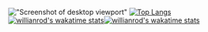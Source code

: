 
!["Screenshot of desktop viewport"](https://github.com/soupIsTheCurrencyOfTheFuture/soupIsTheCurrencyOfTheFuture/blob/main/somethingelse.png)
[![Top Langs](https://github-readme-stats.vercel.app/api/top-langs/?username=soupisthecurrencyofthefuture&langs_count=10&hide=html,coffeescript,SCSS,shell,typescript&theme=github_dark&hide_border=true&show_icons=true)](https://github.com/anuraghazra/github-readme-stats)[![willianrod's wakatime stats](https://github-readme-stats.vercel.app/api/wakatime?username=lliammcbean&layout=compact&theme=github_dark&show_icons=true&hide_border=true)](https://github.com/anuraghazra/github-readme-stats)[![willianrod's wakatime stats](https://github-readme-stats.vercel.app/api/wakatime?username=willianrod)](https://github.com/anuraghazra/github-readme-stats)





<!--
**soupIsTheCurrencyOfTheFuture/soupIsTheCurrencyOfTheFuture** is a ✨ _special_ ✨ repository because its `README.md` (this file) appears on your GitHub profile.

Here are some ideas to get you started:

- 🔭 I’m currently working on ...
- 🌱 I’m currently learning ...
- 👯 I’m looking to collaborate on ...
- 🤔 I’m looking for help with ...
- 💬 Ask me about ...
- 📫 How to reach me: ...
- 😄 Pronouns: ...
- ⚡ Fun fact: ...
-->

